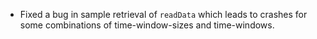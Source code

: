 - Fixed a bug in sample retrieval of `readData` which leads to crashes for some combinations of time-window-sizes and time-windows.
